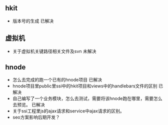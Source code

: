 ## hkit
- 版本号的生成  已解决
## 虚拟机
- 关于虚拟机关键路径相关文件及svn 未解决
## hnode
- 怎么去完成的跑一个已有的hnode项目   已解决
- hnode项目里public里ssi中的hkit项目和views中的handlebars文件的区别  已解决
- 自己编写了一个业务模块，怎么去测试，需要将该hnode跑在哪里，需要怎么去预览。 已解决 
- 关于ssi工程里js的ajax请求和service中ajax请求的区别。
- seo方案影响后期开发？